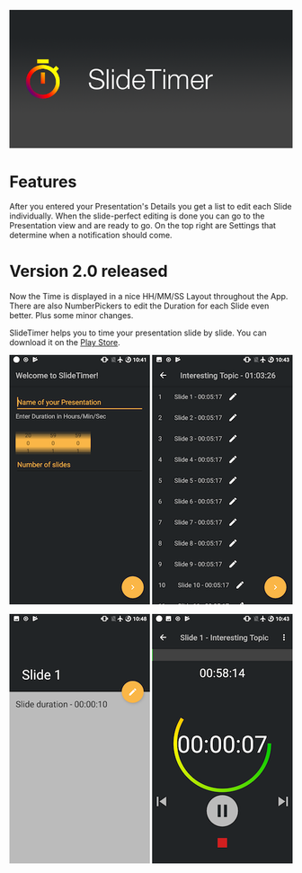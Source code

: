 ![header](img/header.png)
# Features
After you entered your Presentation's Details you get a list to edit each Slide individually.
When the slide-perfect editing is done you can go to the Presentation view and are ready to go.
On the top right are Settings that determine when a notification should come.

# Version 2.0 released
Now the Time is displayed in a nice HH/MM/SS Layout throughout the App.
There are also NumberPickers to edit the Duration for each Slide even better.
Plus some minor changes.

SlideTimer helps you to time your presentation slide by slide.
You can download it on the [Play Store](https://play.google.com/store/apps/details?id=com.slidetimer.oli.slidetimer).


 ![screenshot4](img/screen1.png)
 ![screenshot1](img/screen2.png)


 ![screenshot2](img/screen3.png)
 ![screenshot5](img/screen4.png)

